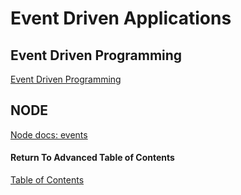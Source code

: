 # Event Driven Applications

## Event Driven Programming

[Event Driven Programming](https://www.digitalocean.com/community/tutorials/nodejs-event-driven-programming)<br>

## NODE

[Node docs: events](https://nodejs.org/api/events.html)<br>

#### Return To Advanced Table of Contents
[Table of Contents](https://github.com/TraceDugar/reading-notes/blob/main/401/toc.md)<br>
